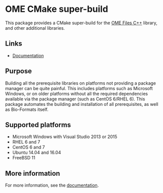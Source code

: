 # OME CMake super-build

This package provides a CMake super-build for the
[OME Files C++](http://github.com/ome/ome-files-cpp)
library, and other additional libraries.

Links
-----

- [Documentation](https://docs.openmicroscopy.org/latest/ome-files-cpp/ome-cmake-superbuild/manual/html/index.html)

Purpose
-------

Building all the prerequisite libraries on platforms not providing a
package manager can be quite painful.  This includes platforms such as
Microsoft Windows, or on older platforms without all the required
dependencies available via the package manager (such as CentOS 6/RHEL
6).  This package automates the building and installation of all
prerequisites, as well as Bio-Formats itself.


Supported platforms
-------------------

- Microsoft Windows with Visual Studio 2013 or 2015
- RHEL 6 and 7
- CentOS 6 and 7
- Ubuntu 14.04 and 16.04
- FreeBSD 11

More information
----------------

For more information, see the [documentation](https://docs.openmicroscopy.org/latest/ome-files-cpp/ome-cmake-superbuild/manual/html/index.html).
